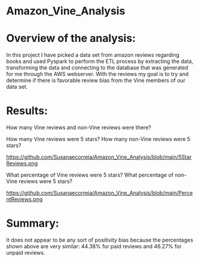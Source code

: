 # Amazon_Vine_Analysis


# Overview of the analysis: 

In this project I have picked a data set from amazon reviews regarding books and used Pyspark to perform the ETL process by extracting the data, transforming the data and connecting to the database that was generated for me through the AWS webserver. With the reviews my goal is to try and determine if there is favorable review bias from the Vine members of our data set.


# Results: 

How many Vine reviews and non-Vine reviews were there?




How many Vine reviews were 5 stars? How many non-Vine reviews were 5 stars?

https://github.com/Susanaecorreia/Amazon_Vine_Analysis/blob/main/5StarReviews.png


What percentage of Vine reviews were 5 stars? What percentage of non-Vine reviews were 5 stars?

https://github.com/Susanaecorreia/Amazon_Vine_Analysis/blob/main/PercentReviews.png

# Summary: 

It does not appear to be any sort of positivity bias because the percentages shown above are very similar: 44.38% for paid reviews and 46.27% for unpaid reviews.
